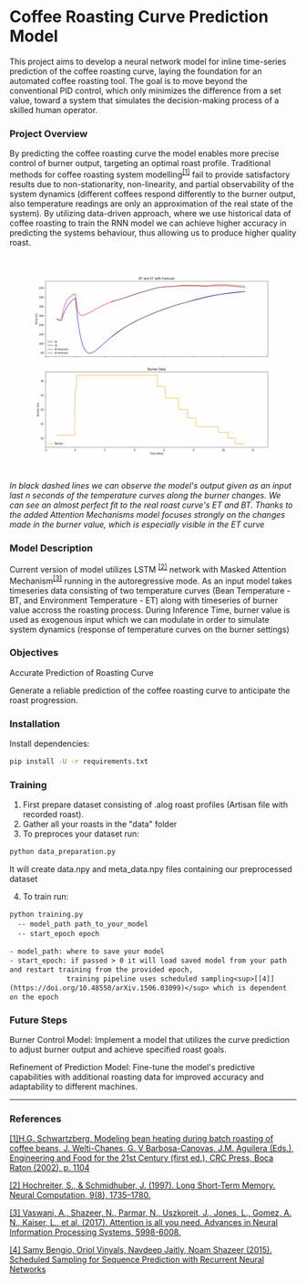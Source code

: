 # Coffee Roasting Curve Prediction Model

This project aims to develop a neural network model for inline time-series prediction of the coffee roasting curve, laying the foundation for an automated coffee roasting tool. The goal is to move beyond the conventional PID control, which only minimizes the difference from a set value, toward a system that simulates the decision-making process of a skilled human operator.

### Project Overview
By predicting the coffee roasting curve the model enables more precise control of burner output, targeting an optimal roast profile. Traditional methods for coffee roasting system modelling<sup>[[1]](https://doi.org/10.1016/j.rineng.2024.102575)</sup> fail to provide satisfactory results due to non-stationarity, non-linearity, and partial observability of the system dynamics (different coffees respond differently to the burner output, also temperature readings are only an approximation of the real state of the system). By utilizing data-driven approach, where we use historical data of coffee roasting to train the RNN model we can achieve higher accuracy in predicting the systems behaviour, thus allowing us to produce higher quality roast.


![Figure 1: Coffee Roasting Curve Prediction](/media/roast_prediction.gif)

*In black dashed lines we can observe the model's output given as an input last n seconds of the temperature curves along the burner changes.
We can see an almost perfect fit to the real roast curve's ET and BT. Thanks to the added Attention Mechanisms model focuses strongly on the changes made in the burner value, which is especially visible in the ET curve*

### Model Description
Current version of model utilizes LSTM <sup>[[2]](https://doi.org/10.1162/neco.1997.9.8.1735)</sup> network with Masked Attention Mechanism<sup>[[3]](https://doi.org/10.48550/arXiv.1706.03762)</sup> running in the autoregressive mode. As an input model takes timeseries data consisting of two temperature curves (Bean Temperature - BT, and Environment Temperature - ET) along with timeseries of burner value accross the roasting process. During Inference Time, burner value is used as exogenous input which we can modulate in order to simulate system dynamics (response of temperature curves on the burner settings)


### Objectives
Accurate Prediction of Roasting Curve

Generate a reliable prediction of the coffee roasting curve to anticipate the roast progression.

### Installation
Install dependencies:

```sh
pip install -U -r requirements.txt
```

### Training
1. First prepare dataset consisting of .alog roast profiles (Artisan file with recorded roast).
2. Gather all your roasts in the "data" folder
3. To preproces your dataset run:
```sh
python data_preparation.py
```
It will create data.npy and meta_data.npy files containing our preprocessed dataset

4. To train run:
```sh
python training.py
  -- model_path path_to_your_model
  -- start_epoch epoch
```
    - model_path: where to save your model
    - start_epoch: if passed > 0 it will load saved model from your path and restart training from the provided epoch,
                  training pipeline uses scheduled sampling<sup>[[4]](https://doi.org/10.48550/arXiv.1506.03099)</sup> which is dependent on the epoch 



### Future Steps
Burner Control Model: Implement a model that utilizes the curve prediction to adjust burner output and achieve specified roast goals.

Refinement of Prediction Model: Fine-tune the model's predictive capabilities with additional roasting data for improved accuracy and adaptability to different machines.

---
### References

[[1]H.G. Schwartzberg, Modeling bean heating during batch roasting of coffee beans, J. Welti-Chanes, G. V Barbosa-Canovas, J.M. Aguilera (Eds.), Engineering and Food for the 21st Century (first ed.), CRC Press, Boca Raton (2002), p. 1104](https://doi.org/10.1016/j.rineng.2024.102575)

[[2] Hochreiter, S., & Schmidhuber, J. (1997). Long Short-Term Memory. Neural Computation, 9(8), 1735–1780.](https://doi.org/10.1162/neco.1997.9.8.1735)

[[3] Vaswani, A., Shazeer, N., Parmar, N., Uszkoreit, J., Jones, L., Gomez, A. N., Kaiser, L., et al. (2017). Attention is all you need. Advances in Neural Information Processing Systems, 5998-6008.](https://doi.org/10.48550/arXiv.1706.03762)

[[4] Samy Bengio, Oriol Vinyals, Navdeep Jaitly, Noam Shazeer (2015). Scheduled Sampling for Sequence Prediction with Recurrent Neural Networks](https://doi.org/10.48550/arXiv.1506.03099)
